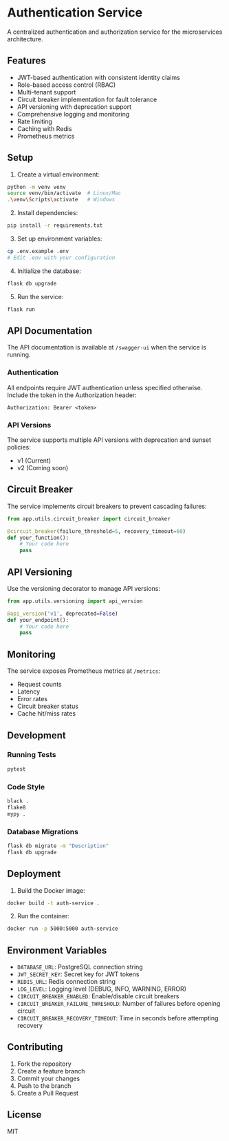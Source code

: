 # Authentication Service

A centralized authentication and authorization service for the microservices architecture.

## Features

- JWT-based authentication with consistent identity claims
- Role-based access control (RBAC)
- Multi-tenant support
- Circuit breaker implementation for fault tolerance
- API versioning with deprecation support
- Comprehensive logging and monitoring
- Rate limiting
- Caching with Redis
- Prometheus metrics

## Setup

1. Create a virtual environment:
```bash
python -m venv venv
source venv/bin/activate  # Linux/Mac
.\venv\Scripts\activate   # Windows
```

2. Install dependencies:
```bash
pip install -r requirements.txt
```

3. Set up environment variables:
```bash
cp .env.example .env
# Edit .env with your configuration
```

4. Initialize the database:
```bash
flask db upgrade
```

5. Run the service:
```bash
flask run
```

## API Documentation

The API documentation is available at `/swagger-ui` when the service is running.

### Authentication

All endpoints require JWT authentication unless specified otherwise. Include the token in the Authorization header:
```
Authorization: Bearer <token>
```

### API Versions

The service supports multiple API versions with deprecation and sunset policies:

- v1 (Current)
- v2 (Coming soon)

## Circuit Breaker

The service implements circuit breakers to prevent cascading failures:

```python
from app.utils.circuit_breaker import circuit_breaker

@circuit_breaker(failure_threshold=5, recovery_timeout=60)
def your_function():
    # Your code here
    pass
```

## API Versioning

Use the versioning decorator to manage API versions:

```python
from app.utils.versioning import api_version

@api_version('v1', deprecated=False)
def your_endpoint():
    # Your code here
    pass
```

## Monitoring

The service exposes Prometheus metrics at `/metrics`:

- Request counts
- Latency
- Error rates
- Circuit breaker status
- Cache hit/miss rates

## Development

### Running Tests

```bash
pytest
```

### Code Style

```bash
black .
flake8
mypy .
```

### Database Migrations

```bash
flask db migrate -m "Description"
flask db upgrade
```

## Deployment

1. Build the Docker image:
```bash
docker build -t auth-service .
```

2. Run the container:
```bash
docker run -p 5000:5000 auth-service
```

## Environment Variables

- `DATABASE_URL`: PostgreSQL connection string
- `JWT_SECRET_KEY`: Secret key for JWT tokens
- `REDIS_URL`: Redis connection string
- `LOG_LEVEL`: Logging level (DEBUG, INFO, WARNING, ERROR)
- `CIRCUIT_BREAKER_ENABLED`: Enable/disable circuit breakers
- `CIRCUIT_BREAKER_FAILURE_THRESHOLD`: Number of failures before opening circuit
- `CIRCUIT_BREAKER_RECOVERY_TIMEOUT`: Time in seconds before attempting recovery

## Contributing

1. Fork the repository
2. Create a feature branch
3. Commit your changes
4. Push to the branch
5. Create a Pull Request

## License

MIT 